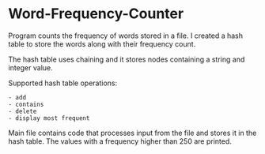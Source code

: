 # Word-Frequency-Counter

Program counts the frequency of words stored in a file. I created a hash table to store the words along with their frequency count. 

The hash table uses chaining and it stores nodes containing a string and integer value.

Supported hash table operations:

    - add
    - contains
    - delete
    - display most frequent
    
Main file contains code that processes input from the file and stores it in the hash table. The values with a frequency higher than 250 are printed.    
    
    
